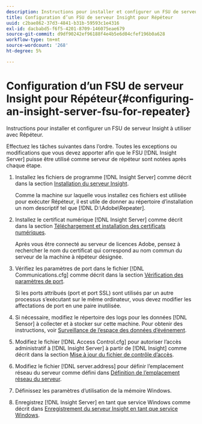 ```yaml
---
description: Instructions pour installer et configurer un FSU de serveur Insight à utiliser avec Répéteur.
title: Configuration d’un FSU de serveur Insight pour Répéteur
uuid: c2bae862-37d3-4841-b31b-59593c1e4316
exl-id: dacbabd5-f6f5-4201-8709-146075eae679
source-git-commit: d9df90242ef96188f4e4b5e6d04cfef196b0a628
workflow-type: tm+mt
source-wordcount: '268'
ht-degree: 5%

---
```


# Configuration d’un FSU de serveur Insight pour Répéteur{#configuring-an-insight-server-fsu-for-repeater}

Instructions pour installer et configurer un FSU de serveur Insight à utiliser avec Répéteur.

Effectuez les tâches suivantes dans l’ordre. Toutes les exceptions ou modifications que vous devez apporter afin que le FSU [!DNL Insight Server] puisse être utilisé comme serveur de répéteur sont notées après chaque étape.

1. Installez les fichiers de programme [!DNL Insight Server] comme décrit dans la section [Installation du serveur Insight](../../../../home/c-inst-svr/c-install-ins-svr/c-install-ins-svr.md#concept-1c796b4ca427474f99ec6ba34d8254cd).

   Comme la machine sur laquelle vous installez ces fichiers est utilisée pour exécuter Répéteur, il est utile de donner au répertoire d’installation un nom descriptif tel que [!DNL D:\Adobe\Repeater].

1. Installez le certificat numérique [!DNL Insight Server] comme décrit dans la section [Téléchargement et installation des certificats numériques](../../../../home/c-inst-svr/c-install-ins-svr/t-install-proc-inst-svr-dpu/c-dnld-dgtl-cert/c-dnld-dgtl-cert.md#concept-4f79c240492f4e52b6375b4b3bbefa17).

   Après vous être connecté au serveur de licences Adobe, pensez à rechercher le nom du certificat qui correspond au nom commun du serveur de la machine à répéteur désignée.

1. Vérifiez les paramètres de port dans le fichier [!DNL Communications.cfg] comme décrit dans la section [Vérification des paramètres de port](../../../../home/c-inst-svr/c-install-ins-svr/t-install-proc-inst-svr-dpu/t-chk-pt-stgs.md#task-a91191b0a19e4437aa535a27c734ae64).

   Si les ports attribués (port et port SSL) sont utilisés par un autre processus s’exécutant sur le même ordinateur, vous devez modifier les affectations de port en une paire inutilisée.

1. Si nécessaire, modifiez le répertoire des logs pour les données [!DNL Sensor] à collecter et à stocker sur cette machine. Pour obtenir des instructions, voir [Surveillance de l’espace des données d’événement](../../../../home/c-inst-svr/c-admin-inst-svr/c-mntr-disk-spc/t-mntr-evt-data-spc.md#task-a54d4bd16b96437f943cd09e5d848440).
1. Modifiez le fichier [!DNL Access Control.cfg] pour autoriser l’accès administratif à [!DNL Insight Server] à partir de [!DNL Insight] comme décrit dans la section [Mise à jour du fichier de contrôle d’accès](../../../../home/c-inst-svr/c-install-ins-svr/t-install-proc-inst-svr-dpu/c-updt-accss-ctrl-file.md#concept-fb9aa0c0e0664c018528f56d01c4808d).
1. Modifiez le fichier [!DNL server.address] pour définir l’emplacement réseau du serveur comme défini dans [Définition de l’emplacement réseau du serveur](../../../../home/c-inst-svr/c-install-ins-svr/t-install-proc-inst-svr-dpu/c-svrs-ntwk-loc/c-svrs-ntwk-loc.md#concept-87dd2aa3448c415ca1285bc445a8c649).
1. Définissez les paramètres d’utilisation de la mémoire Windows.
1. Enregistrez [!DNL Insight Server] en tant que service Windows comme décrit dans [Enregistrement du serveur Insight en tant que service Windows](../../../../home/c-inst-svr/c-install-ins-svr/t-install-proc-inst-svr-dpu/c-reg-wdws-svc.md#concept-f2c7aa891d544a2595aa01d0d796a540).
